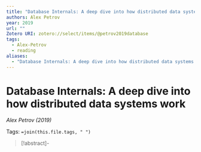 ```yaml
---
title: "Database Internals: A deep dive into how distributed data systems work"
authors: Alex Petrov
year: 2019
url: ""
Zotero URI: zotero://select/items/@petrov2019database
tags:
  - Alex-Petrov
  - reading
aliases:
  - "Database Internals: A deep dive into how distributed data systems work"
---
```


# Database Internals: A deep dive into how distributed data systems work  
_Alex Petrov (2019)_

Tags: `=join(this.file.tags, " ")`

> [!abstract]-
> 


